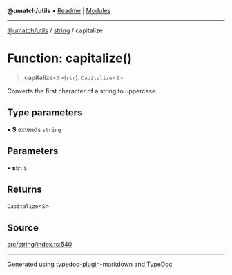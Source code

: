**@umatch/utils** • [Readme](../../index.md) \| [Modules](../../modules.md)

***

[@umatch/utils](../../modules.md) / [string](../index.md) / capitalize

# Function: capitalize()

> **capitalize**\<`S`\>(`str`): `Capitalize`\<`S`\>

Converts the first character of a string to uppercase.

## Type parameters

• **S** extends `string`

## Parameters

• **str**: `S`

## Returns

`Capitalize`\<`S`\>

## Source

[src/string/index.ts:540](https://github.com/umatch-oficial/utils/blob/6b2757d/src/string/index.ts#L540)

***

Generated using [typedoc-plugin-markdown](https://www.npmjs.com/package/typedoc-plugin-markdown) and [TypeDoc](https://typedoc.org/)
